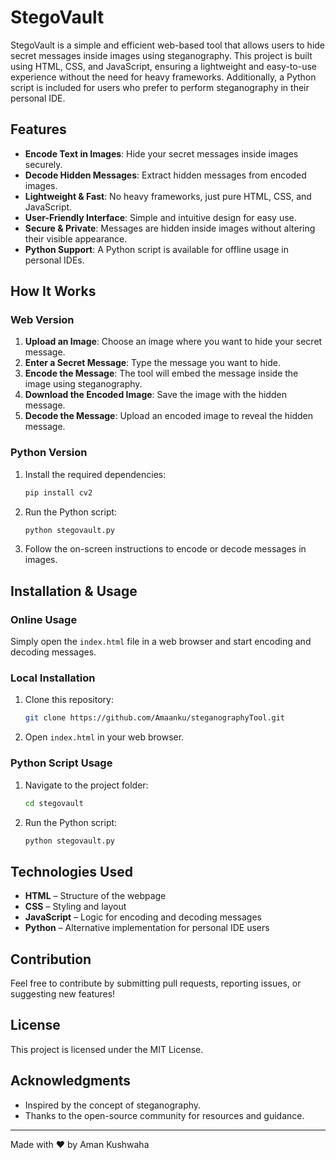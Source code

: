 # StegoVault

StegoVault is a simple and efficient web-based tool that allows users to hide secret messages inside images using steganography. This project is built using HTML, CSS, and JavaScript, ensuring a lightweight and easy-to-use experience without the need for heavy frameworks. Additionally, a Python script is included for users who prefer to perform steganography in their personal IDE.

## Features
- **Encode Text in Images**: Hide your secret messages inside images securely.
- **Decode Hidden Messages**: Extract hidden messages from encoded images.
- **Lightweight & Fast**: No heavy frameworks, just pure HTML, CSS, and JavaScript.
- **User-Friendly Interface**: Simple and intuitive design for easy use.
- **Secure & Private**: Messages are hidden inside images without altering their visible appearance.
- **Python Support**: A Python script is available for offline usage in personal IDEs.

## How It Works
### Web Version
1. **Upload an Image**: Choose an image where you want to hide your secret message.
2. **Enter a Secret Message**: Type the message you want to hide.
3. **Encode the Message**: The tool will embed the message inside the image using steganography.
4. **Download the Encoded Image**: Save the image with the hidden message.
5. **Decode the Message**: Upload an encoded image to reveal the hidden message.

### Python Version
1. Install the required dependencies:
   ```bash
   pip install cv2
   ```
2. Run the Python script:
   ```bash
   python stegovault.py
   ```
3. Follow the on-screen instructions to encode or decode messages in images.

## Installation & Usage
### Online Usage
Simply open the `index.html` file in a web browser and start encoding and decoding messages.

### Local Installation
1. Clone this repository:
   ```bash
   git clone https://github.com/Amaanku/steganographyTool.git
   ```
2. Open `index.html` in your web browser.

### Python Script Usage
1. Navigate to the project folder:
   ```bash
   cd stegovault
   ```
2. Run the Python script:
   ```bash
   python stegovault.py
   ```

## Technologies Used
- **HTML** – Structure of the webpage
- **CSS** – Styling and layout
- **JavaScript** – Logic for encoding and decoding messages
- **Python** – Alternative implementation for personal IDE users

## Contribution
Feel free to contribute by submitting pull requests, reporting issues, or suggesting new features!

## License
This project is licensed under the MIT License.

## Acknowledgments
- Inspired by the concept of steganography.
- Thanks to the open-source community for resources and guidance.

---
Made with ❤️ by Aman Kushwaha

